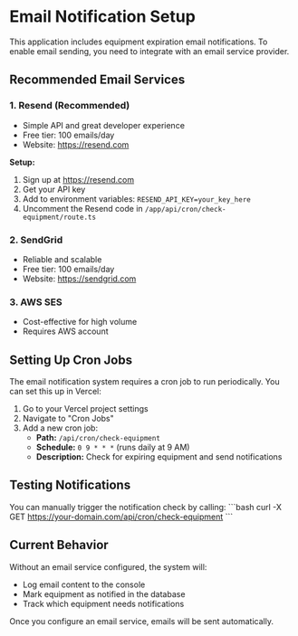 # Email Notification Setup

This application includes equipment expiration email notifications. To enable email sending, you need to integrate with an email service provider.

## Recommended Email Services

### 1. Resend (Recommended)
- Simple API and great developer experience
- Free tier: 100 emails/day
- Website: https://resend.com

**Setup:**
1. Sign up at https://resend.com
2. Get your API key
3. Add to environment variables: `RESEND_API_KEY=your_key_here`
4. Uncomment the Resend code in `/app/api/cron/check-equipment/route.ts`

### 2. SendGrid
- Reliable and scalable
- Free tier: 100 emails/day
- Website: https://sendgrid.com

### 3. AWS SES
- Cost-effective for high volume
- Requires AWS account

## Setting Up Cron Jobs

The email notification system requires a cron job to run periodically. You can set this up in Vercel:

1. Go to your Vercel project settings
2. Navigate to "Cron Jobs"
3. Add a new cron job:
   - **Path:** `/api/cron/check-equipment`
   - **Schedule:** `0 9 * * *` (runs daily at 9 AM)
   - **Description:** Check for expiring equipment and send notifications

## Testing Notifications

You can manually trigger the notification check by calling:
\`\`\`bash
curl -X GET https://your-domain.com/api/cron/check-equipment
\`\`\`

## Current Behavior

Without an email service configured, the system will:
- Log email content to the console
- Mark equipment as notified in the database
- Track which equipment needs notifications

Once you configure an email service, emails will be sent automatically.
